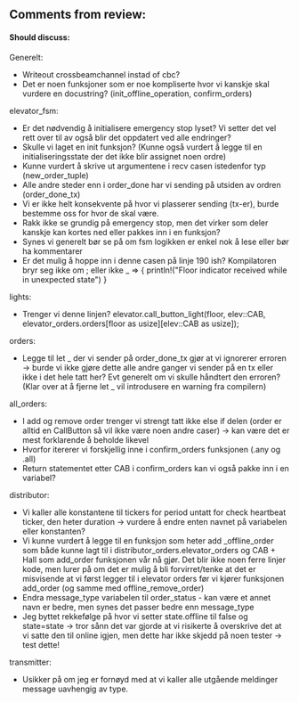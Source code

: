 ## Comments from review:



#### Should discuss:
Generelt:
- Writeout crossbeamchannel instad of cbc?
- Det er noen funksjoner som er noe kompliserte hvor vi kanskje skal vurdere en docustring? (init_offline_operation, confirm_orders)

elevator_fsm:
- Er det nødvendig å initialisere emergency stop lyset? Vi setter det vel rett over til av også blir det oppdatert ved alle endringer?
- Skulle vi laget en init funksjon? (Kunne også vurdert å legge til en initialiseringsstate der det ikke blir assignet noen ordre)
- Kunne vurdert å skrive ut argumentene i recv casen istedenfor typ (new_order_tuple)
- Alle andre steder enn i order_done har vi sending på utsiden av ordren (order_done_tx)
- Vi er ikke helt konsekvente på hvor vi plasserer sending (tx-er), burde bestemme oss for hvor de skal være.
- Rakk ikke se grundig på emergency stop, men det virker som deler kanskje kan kortes ned eller pakkes inn i en funksjon?
- Synes vi generelt bør se på om fsm logikken er enkel nok å lese eller bør ha kommentarer
- Er det mulig å hoppe inn i denne casen på linje 190 ish? Kompilatoren bryr seg ikke om ; eller ikke 
                _ => {
                        println!("Floor indicator received while in unexpected state")
                    }

lights:
- Trenger vi denne linjen?         elevator.call_button_light(floor, elev::CAB, elevator_orders.orders[floor as usize][elev::CAB as usize]);

orders:
- Legge til let _ der vi sender på order_done_tx gjør at vi ignorerer erroren -> burde vi ikke gjøre dette alle andre ganger vi sender på en tx eller ikke i det hele tatt her? Evt generelt om vi skulle håndtert den erroren? (Klar over at å fjerne let _ vil introdusere en warning fra compilern)

all_orders:
- I add og remove order trenger vi strengt tatt ikke else if delen (order er alltid en CallButton så vil ikke være noen andre caser) -> kan være det er mest forklarende å beholde likevel
- Hvorfor itererer vi forskjellig inne i confirm_orders funksjonen (.any og .all)
- Return statementet etter CAB i confirm_orders kan vi også pakke inn i en variabel?

distributor:
- Vi kaller alle konstantene til tickers for period untatt for check heartbeat ticker, den heter duration -> vurdere å endre enten navnet på variabelen eller konstanten?
- Vi kunne vurdert å legge til en funksjon som heter add _offline_order som både kunne lagt til i distributor_orders.elevator_orders og CAB + Hall som add_order funksjonen vår nå gjør. Det blir ikke noen ferre linjer kode, men lurer på om det er mulig å bli forvirret/tenke at det er misvisende at vi først legger til i elevator orders før vi kjører funksjonen add_order (og samme med offline_remove_order)
- Endra message_type variabelen til order_status - kan være et annet navn er bedre, men synes det passer bedre enn message_type
- Jeg byttet rekkefølge på hvor vi setter state.offline til false og state=state -> tror sånn det var gjorde at vi risikerte å overskrive det at vi satte den til online igjen, men dette har ikke skjedd på noen tester -> test dette!

transmitter:
- Usikker på om jeg er fornøyd med at vi kaller alle utgående meldinger message uavhengig av type. 



